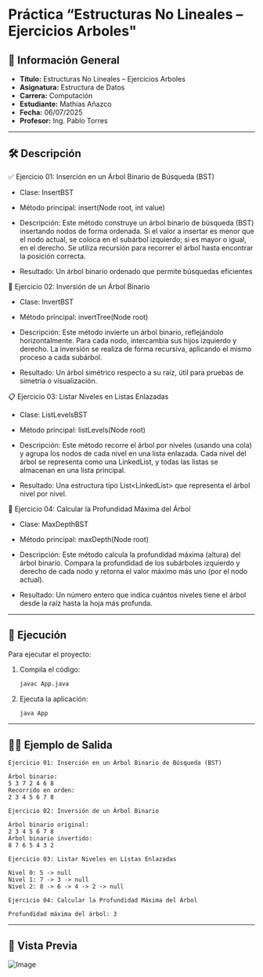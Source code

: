 # Práctica “Estructuras No Lineales – Ejercicios Arboles"

## 📌 Información General

- **Título:** Estructuras No Lineales – Ejercicios Arboles
- **Asignatura:** Estructura de Datos
- **Carrera:** Computación
- **Estudiante:** Mathias Añazco
- **Fecha:** 06/07/2025
- **Profesor:** Ing. Pablo Torres

---

## 🛠️ Descripción

✅ Ejercicio 01: Inserción en un Árbol Binario de Búsqueda (BST)


- Clase: InsertBST
- Método principal: insert(Node root, int value)


- Descripción:
Este método construye un árbol binario de búsqueda (BST) insertando nodos de forma ordenada. Si el valor a insertar es menor que el nodo actual, se coloca en el subárbol izquierdo; si es mayor o igual, en el derecho.
Se utiliza recursión para recorrer el árbol hasta encontrar la posición correcta.
- Resultado:
Un árbol binario ordenado que permite búsquedas eficientes

🔄 Ejercicio 02: Inversión de un Árbol Binario

- Clase: InvertBST
- Método principal: invertTree(Node root)


- Descripción:
Este método invierte un árbol binario, reflejándolo horizontalmente. Para cada nodo, intercambia sus hijos izquierdo y derecho.
La inversión se realiza de forma recursiva, aplicando el mismo proceso a cada subárbol.
- Resultado:
Un árbol simétrico respecto a su raíz, útil para pruebas de simetría o visualización.


📋 Ejercicio 03: Listar Niveles en Listas Enlazadas

- Clase: ListLevelsBST
- Método principal: listLevels(Node root)


- Descripción:
Este método recorre el árbol por niveles (usando una cola) y agrupa los nodos de cada nivel en una lista enlazada.
Cada nivel del árbol se representa como una LinkedList<Integer>, y todas las listas se almacenan en una lista principal.
- Resultado:
Una estructura tipo List<LinkedList<Integer>> que representa el árbol nivel por nivel.

📏 Ejercicio 04: Calcular la Profundidad Máxima del Árbol

- Clase: MaxDepthBST
- Método principal: maxDepth(Node root)

  
- Descripción:
Este método calcula la profundidad máxima (altura) del árbol binario.
Compara la profundidad de los subárboles izquierdo y derecho de cada nodo y retorna el valor máximo más uno (por el nodo actual).
- Resultado:
Un número entero que indica cuántos niveles tiene el árbol desde la raíz hasta la hoja más profunda.


---

## 🚀 Ejecución

Para ejecutar el proyecto:

1. Compila el código:
    ```bash
    javac App.java
    ```
2. Ejecuta la aplicación:
    ```bash
    java App
    ```

---

## 🧑‍💻 Ejemplo de Salida
```plaintext
Ejercicio 01: Inserción en un Árbol Binario de Búsqueda (BST)

Árbol binario:
5 3 7 2 4 6 8
Recorrido en orden:
2 3 4 5 6 7 8

Ejercicio 02: Inversión de un Árbol Binario

Árbol binario original:
2 3 4 5 6 7 8
Árbol binario invertido:
8 7 6 5 4 3 2

Ejercicio 03: Listar Niveles en Listas Enlazadas

Nivel 0: 5 -> null
Nivel 1: 7 -> 3 -> null
Nivel 2: 8 -> 6 -> 4 -> 2 -> null

Ejercicio 04: Calcular la Profundidad Máxima del Árbol

Profundidad máxima del árbol: 3
```

---
## 🚀 Vista Previa
![Image](https://github.com/Mathias-Anazco/imagenEst/blob/main/Captura%20de%20pantalla%202025-07-06%20110958.png?raw=true)
